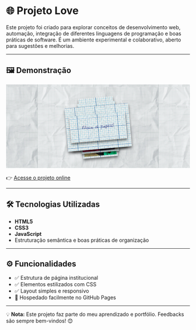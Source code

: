 # 🌐 Projeto Love

Este projeto foi criado para explorar conceitos de desenvolvimento web, automação, integração de diferentes linguagens de programação e boas práticas de software. É um ambiente experimental e colaborativo, aberto para sugestões e melhorias.

---

## 🖼️ Demonstração

![Screenshot do Projeto](./preview.jpg)

👉 [Acesse o projeto online](https://brrn91.github.io/projeto-love/)

---

## 🛠️ Tecnologias Utilizadas
- **HTML5**
- **CSS3**
- **JavaScript**
- Estruturação semântica e boas práticas de organização

---

## ⚙️ Funcionalidades
- ✅ Estrutura de página institucional  
- ✅ Elementos estilizados com CSS  
- ✅ Layout simples e responsivo  
- 🚀 Hospedado facilmente no GitHub Pages  

---

💡 **Nota:** Este projeto faz parte do meu aprendizado e portfólio. Feedbacks são sempre bem-vindos! 😊
